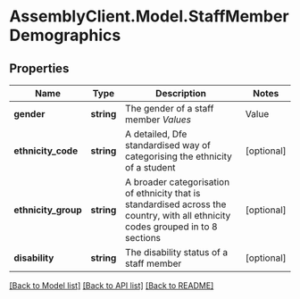 # AssemblyClient.Model.StaffMemberDemographics
## Properties

Name | Type | Description | Notes
------------ | ------------- | ------------- | -------------
**gender** | **string** | The gender of a staff member *Values*  |Value|Description| |- --|- --| |&#x60;M&#x60;|Male| |&#x60;F&#x60;|Female|  | [optional] 
**ethnicity_code** | **string** | A detailed, Dfe standardised way of categorising the ethnicity of a student  | [optional] 
**ethnicity_group** | **string** | A broader categorisation of ethnicity that is standardised across the country, with all ethnicity codes grouped in to 8 sections | [optional] 
**disability** | **string** | The disability status of a staff member | [optional] 

[[Back to Model list]](../README.md#documentation-for-models) [[Back to API list]](../README.md#documentation-for-api-endpoints) [[Back to README]](../README.md)

